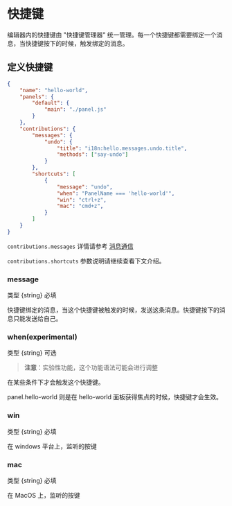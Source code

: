 # 快捷键

编辑器内的快捷键由 "快捷键管理器" 统一管理。每一个快捷键都需要绑定一个消息，当快捷键按下的时候，触发绑定的消息。

## 定义快捷键

```json
{
    "name": "hello-world",
    "panels": {
        "default": {
            "main": "./panel.js"
        }
    },
    "contributions": {
        "messages": {
            "undo": {
                "title": "i18n:hello.messages.undo.title",
                "methods": ["say-undo"]
            }
        },
        "shortcuts": [
            {
                "message": "undo",
                "when": "PanelName === 'hello-world'",
                "win": "ctrl+z",
                "mac": "cmd+z",
            }
        ]
    }
}
```

`contributions.messages` 详情请参考 [消息通信](../messages/index.md)

`contributions.shortcuts` 参数说明请继续查看下文介绍。

### message

类型 {string} 必填

快捷键绑定的消息，当这个快捷键被触发的时候，发送这条消息。快捷键按下的消息只能发送给自己。

### when(experimental)

类型 {string} 可选

> **注意**：实验性功能，这个功能语法可能会进行调整

在某些条件下才会触发这个快捷键。

panel.hello-world 则是在 hello-world 面板获得焦点的时候，快捷键才会生效。

### win

类型 {string} 必填

在 windows 平台上，监听的按键

### mac

类型 {string} 必填

在 MacOS 上，监听的按键
